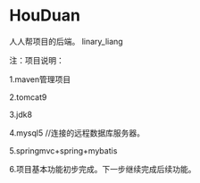 ﻿# HouDuan
人人帮项目的后端。
linary_liang

注：项目说明：

1.maven管理项目

2.tomcat9

3.jdk8

4.mysql5 //连接的远程数据库服务器。

5.springmvc+spring+mybatis

6.项目基本功能初步完成。下一步继续完成后续功能。

